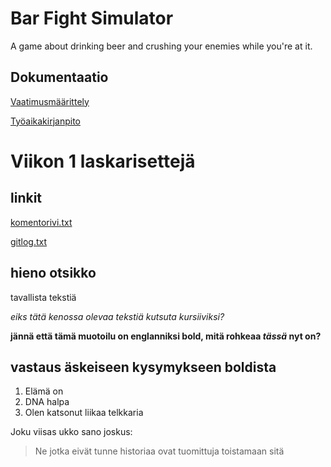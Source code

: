 # Bar Fight Simulator

A game about drinking beer and crushing your enemies while you're at it.


## Dokumentaatio

[Vaatimusmäärittely](https://github.com/maqqe/otm-harjoitustyo/blob/master/dokumentaatio/vaatimusmaarittely.md)

[Työaikakirjanpito](https://github.com/maqqe/otm-harjoitustyo/blob/master/dokumentaatio/tuntikirjanpito.md)






# Viikon 1 laskarisettejä

## linkit

[komentorivi.txt](https://github.com/maqqe/otm-harjoitustyo/tree/master/laskarit/viikko1/komentorivi.txt)

[gitlog.txt](https://github.com/maqqe/otm-harjoitustyo/tree/master/laskarit/viikko1/gitlog.txt)



## hieno otsikko

tavallista tekstiä

*eiks tätä kenossa olevaa tekstiä kutsuta kursiiviksi?*

**jännä että tämä muotoilu on englanniksi bold, mitä rohkeaa _tässä_ nyt on?**

## vastaus äskeiseen kysymykseen boldista

1. Elämä on
1. DNA halpa
1. Olen katsonut liikaa telkkaria

Joku viisas ukko sano joskus:

> Ne jotka eivät tunne historiaa
> ovat tuomittuja toistamaan sitä
